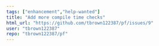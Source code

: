 ```yaml
---
tags: ["enhancement","help-wanted"]
title: "Add more compile time checks"
html_url: "https://github.com/tbrown122387/pf/issues/9"
user: "tbrown122387"
repo: "tbrown122387/pf"
---
```



